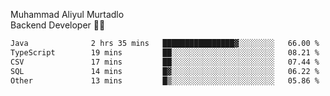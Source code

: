 Muhammad Aliyul Murtadlo
<br>
Backend Developer 👨‍💻
<br>
<!--START_SECTION:waka-->

```txt
Java              2 hrs 35 mins   ████████████████▓░░░░░░░░   66.00 %
TypeScript        19 mins         ██░░░░░░░░░░░░░░░░░░░░░░░   08.21 %
CSV               17 mins         ██░░░░░░░░░░░░░░░░░░░░░░░   07.44 %
SQL               14 mins         █▓░░░░░░░░░░░░░░░░░░░░░░░   06.22 %
Other             13 mins         █▒░░░░░░░░░░░░░░░░░░░░░░░   05.86 %
```

<!--END_SECTION:waka-->
